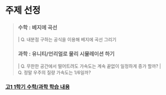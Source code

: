 주제 선정
========
> ### 수학 : 베지에 곡선   
> | Q. 내분점 구하는 공식을 이용해 베지에 곡선 그리기    
> ### 과학 : 유니티/언리얼로 물리 시뮬레이션 하기   
> | Q. 무한한 공간에서 떨어트려도 가속도는 계속 끝없이 일정하게 증가 할까?
> | Q. 정말 우주의 질량 가속도는 1/6일까?

  
 ### [고1 1학기 수학/과학 학습 내용](..#1-1_Range)
